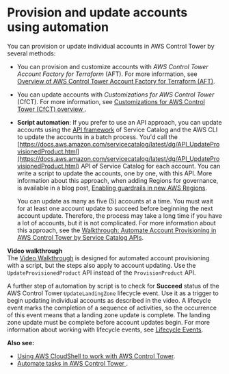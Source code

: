 # Provision and update accounts using automation<a name="update-accounts-by-script"></a>

You can provision or update individual accounts in AWS Control Tower by several methods:
+ You can provision and customize accounts with *AWS Control Tower Account Factory for Terraform* \(AFT\)\. For more information, see [Overview of AWS Control Tower Account Factory for Terraform \(AFT\)](aft-overview.md)\.
+ You can update accounts with *Customizations for AWS Control Tower* \(CfCT\)\. For more information, see [ Customizations for AWS Control Tower \(CfCT\) overview ](cfct-overview.md)\.
+ **Script automation**: If you prefer to use an API approach, you can update accounts using the [API framework](https://docs.aws.amazon.com/servicecatalog/latest/dg/API_Reference.html) of Service Catalog and the AWS CLI to update the accounts in a batch process\. You'd call the [https://docs.aws.amazon.com/servicecatalog/latest/dg/API_UpdateProvisionedProduct.html](https://docs.aws.amazon.com/servicecatalog/latest/dg/API_UpdateProvisionedProduct.html) API of Service Catalog for each account\. You can write a script to update the accounts, one by one, with this API\. More information about this approach, when adding Regions for governance, is available in a blog post, [Enabling guardrails in new AWS Regions](http://aws.amazon.com/blogs/architecture/field-notes-enabling-guardrails-in-new-aws-regions-the-aws-control-tower-supports/)\.

  You can update as many as five \(5\) accounts at a time\. You must wait for at least one account update to succeed before beginning the next account update\. Therefore, the process may take a long time if you have a lot of accounts, but it is not complicated\. For more information about this approach, see the [Walkthrough: Automate Account Provisioning in AWS Control Tower by Service Catalog APIs](automated-provisioning-walkthrough.md)\.

**Video walkthrough**  
The [Video Walkthrough](automated-provisioning-walkthrough.md#automated-provisioning-video) is designed for automated account provisioning with a script, but the steps also apply to account updating\. Use the `UpdateProvisionedProduct` API instead of the `ProvisionProduct` API\.

A further step of automation by script is to check for **Succeed** status of the AWS Control Tower `UpdateLandingZone` lifecycle event\. Use it as a trigger to begin updating individual accounts as described in the video\. A lifecycle event marks the completion of a sequence of activities, so the occurrence of this event means that a landing zone update is complete\. The landing zone update must be complete before account updates begin\. For more information about working with lifecycle events, see [Lifecycle Events](https://docs.aws.amazon.com/controltower/latest/userguide/lifecycle-events.html)\.

**Also see:**
+ [Using AWS CloudShell to work with AWS Control Tower](using-aws-with-cloudshell.md)\.
+ [ Automate tasks in AWS Control Tower ](automating-tasks.md)\.